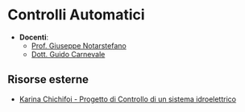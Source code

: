 # Controlli Automatici

- **Docenti**:
  - [Prof. Giuseppe Notarstefano](https://www.unibo.it/sitoweb/giuseppe.notarstefano)
  - [Dott. Guido Carnevale](https://www.unibo.it/sitoweb/guido.carnevale)

## Risorse esterne

- [Karina Chichifoi - Progetto di Controllo di un sistema idroelettrico](https://github.com/TryKatChup/controllo_sistema_idroelettrico)

